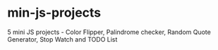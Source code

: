 # min-js-projects
5 mini JS projects - Color Flipper, Palindrome checker, Random Quote Generator, Stop Watch and TODO List
